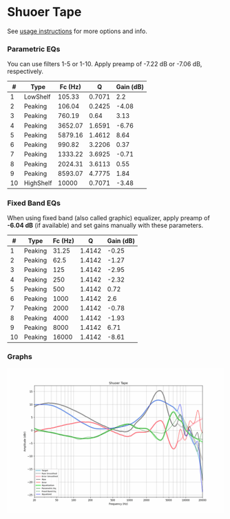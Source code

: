 # Shuoer Tape
See [usage instructions](https://github.com/jaakkopasanen/AutoEq#usage) for more options and info.

### Parametric EQs
You can use filters 1-5 or 1-10. Apply preamp of -7.22 dB or -7.06 dB, respectively.

|   # | Type      |   Fc (Hz) |      Q |   Gain (dB) |
|-----|-----------|-----------|--------|-------------|
|   1 | LowShelf  |    105.33 | 0.7071 |        2.2  |
|   2 | Peaking   |    106.04 | 0.2425 |       -4.08 |
|   3 | Peaking   |    760.19 | 0.64   |        3.13 |
|   4 | Peaking   |   3652.07 | 1.6591 |       -6.76 |
|   5 | Peaking   |   5879.16 | 1.4612 |        8.64 |
|   6 | Peaking   |    990.82 | 3.2206 |        0.37 |
|   7 | Peaking   |   1333.22 | 3.6925 |       -0.71 |
|   8 | Peaking   |   2024.31 | 3.6113 |        0.55 |
|   9 | Peaking   |   8593.07 | 4.7775 |        1.84 |
|  10 | HighShelf |  10000    | 0.7071 |       -3.48 |

### Fixed Band EQs
When using fixed band (also called graphic) equalizer, apply preamp of **-6.04 dB** (if available) and set gains manually with these parameters.

|   # | Type    |   Fc (Hz) |      Q |   Gain (dB) |
|-----|---------|-----------|--------|-------------|
|   1 | Peaking |     31.25 | 1.4142 |       -0.25 |
|   2 | Peaking |     62.5  | 1.4142 |       -1.27 |
|   3 | Peaking |    125    | 1.4142 |       -2.95 |
|   4 | Peaking |    250    | 1.4142 |       -2.32 |
|   5 | Peaking |    500    | 1.4142 |        0.72 |
|   6 | Peaking |   1000    | 1.4142 |        2.6  |
|   7 | Peaking |   2000    | 1.4142 |       -0.78 |
|   8 | Peaking |   4000    | 1.4142 |       -1.93 |
|   9 | Peaking |   8000    | 1.4142 |        6.71 |
|  10 | Peaking |  16000    | 1.4142 |       -8.61 |

### Graphs
![](./Shuoer%20Tape.png)
